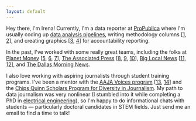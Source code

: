 ```yaml
---
layout: default
---
```

Hey there, I'm Irena! Currently, I'm a data reporter at [ProPublica](https://www.propublica.org/people/irena-hwang) where I'm usually coding up [data analysis pipelines](https://www.propublica.org/article/pandemic-outbreak-guinea-forest-propublica-analysis), writing methodology columns [[1](https://www.propublica.org/article/salmon-hatcheries-pnw-fish-data), [2](https://www.propublica.org/article/how-propublica-used-genomic-sequencing-data-to-track-an-ongoing-salmonella-outbreak)], and creating graphics [[3](https://www.propublica.org/article/ebola-spillover-machine-learning-methodology-nigeria), [4](https://www.propublica.org/article/salmon-hatcheries-government-climate-change)] for accountability reporting.

In the past, I've worked with some really great teams, including the folks at [Planet Money](https://www.npr.org/sections/money/) [[5](https://www.npr.org/2020/10/09/922424987/political-ad-nausea), [6](https://www.tiktok.com/@planetmoney/video/6917675625725644038), [7](https://twitter.com/planetmoney/status/1337423710592978944?s=20)], [The Associated Press](https://apnews.com) [[8](https://apnews.com/b62eacec9bd3fff89eeab1a8de72f819), [9](https://apnews.com/02a0542e8a05176bd5d79757134bc277), [10](https://apnews.com/1583bc741a22867b85807cc8f18552e9)], [Big Local News](https://biglocalnews.org/#/about) [[11](https://source.opennews.org/articles/comparison-four-major-covid-19-data-sources/), [12](https://www.kqed.org/news/11713393/wildland-development-escalates-california-fire-costs)], and [The Dallas Morning News](https://www.dallasnews.com/author/irena-fischer-hwang/).

I also love working with aspiring journalists through student training programs. I've been a mentor with the [AAJA Voices program](https://voices.aaja.org/) [[13](https://aajavoices.org/losangeles2022/voices-investigation-journalisms-top-awards-lack-diverse-judges/), [14](https://voices.aaja.org/index/2021/8/26/few-black-and-hispanic-students-are-editors-of-top-college-newspapers-survey-finds)] and the [Chips Quinn Scholars Program for Diversity in Journalism](https://www.freedomforuminstitute.org/initiatives/chips-quinn-scholars-program-for-diversity-in-journalism/). My path to data journalism was very nonlinear (I stumbled into it while completing a PhD in [electrical engineering](https://scholar.google.com/citations?user=FXiSi-4AAAAJ&hl=en)), so I'm happy to do informational chats with students — particularly doctoral candidates in STEM fields. Just send me an email to find a time to talk!
